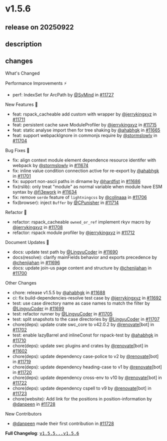 # v1.5.6

## release on 20250922
## description
## changes
What's Changed

Performance Improvements ⚡

* perf: IndexSet for ArcPath by <a class="user-mention notranslate" data-hovercard-type="user" data-hovercard-url="/users/SyMind/hovercard" data-octo-click="hovercard-link-click" data-octo-dimensions="link_type:self" href="https://github.com/SyMind">@SyMind</a> in <a class="issue-link js-issue-link" data-error-text="Failed to load title" data-id="3439044918" data-permission-text="Title is private" data-url="https://github.com/web-infra-dev/rspack/issues/11727" data-hovercard-type="pull_request" data-hovercard-url="/web-infra-dev/rspack/pull/11727/hovercard" href="https://github.com/web-infra-dev/rspack/pull/11727">#11727</a>

New Features 🎉

* feat: rspack_cacheable add custom with wrapper by <a class="user-mention notranslate" data-hovercard-type="user" data-hovercard-url="/users/jerrykingxyz/hovercard" data-octo-click="hovercard-link-click" data-octo-dimensions="link_type:self" href="https://github.com/jerrykingxyz">@jerrykingxyz</a> in <a class="issue-link js-issue-link" data-error-text="Failed to load title" data-id="3430174230" data-permission-text="Title is private" data-url="https://github.com/web-infra-dev/rspack/issues/11711" data-hovercard-type="pull_request" data-hovercard-url="/web-infra-dev/rspack/pull/11711/hovercard" href="https://github.com/web-infra-dev/rspack/pull/11711">#11711</a>
* feat: persistent cache save ModuleProfiler by <a class="user-mention notranslate" data-hovercard-type="user" data-hovercard-url="/users/jerrykingxyz/hovercard" data-octo-click="hovercard-link-click" data-octo-dimensions="link_type:self" href="https://github.com/jerrykingxyz">@jerrykingxyz</a> in <a class="issue-link js-issue-link" data-error-text="Failed to load title" data-id="3433104433" data-permission-text="Title is private" data-url="https://github.com/web-infra-dev/rspack/issues/11715" data-hovercard-type="pull_request" data-hovercard-url="/web-infra-dev/rspack/pull/11715/hovercard" href="https://github.com/web-infra-dev/rspack/pull/11715">#11715</a>
* feat: static analyse import then for tree shaking by <a class="user-mention notranslate" data-hovercard-type="user" data-hovercard-url="/users/ahabhgk/hovercard" data-octo-click="hovercard-link-click" data-octo-dimensions="link_type:self" href="https://github.com/ahabhgk">@ahabhgk</a> in <a class="issue-link js-issue-link" data-error-text="Failed to load title" data-id="3417807043" data-permission-text="Title is private" data-url="https://github.com/web-infra-dev/rspack/issues/11665" data-hovercard-type="pull_request" data-hovercard-url="/web-infra-dev/rspack/pull/11665/hovercard" href="https://github.com/web-infra-dev/rspack/pull/11665">#11665</a>
* feat: support webpackIgnore in commonjs require by <a class="user-mention notranslate" data-hovercard-type="user" data-hovercard-url="/users/stormslowly/hovercard" data-octo-click="hovercard-link-click" data-octo-dimensions="link_type:self" href="https://github.com/stormslowly">@stormslowly</a> in <a class="issue-link js-issue-link" data-error-text="Failed to load title" data-id="3429298049" data-permission-text="Title is private" data-url="https://github.com/web-infra-dev/rspack/issues/11704" data-hovercard-type="pull_request" data-hovercard-url="/web-infra-dev/rspack/pull/11704/hovercard" href="https://github.com/web-infra-dev/rspack/pull/11704">#11704</a>

Bug Fixes 🐞

* fix: align context module element dependence resource identifer with webpack by <a class="user-mention notranslate" data-hovercard-type="user" data-hovercard-url="/users/stormslowly/hovercard" data-octo-click="hovercard-link-click" data-octo-dimensions="link_type:self" href="https://github.com/stormslowly">@stormslowly</a> in <a class="issue-link js-issue-link" data-error-text="Failed to load title" data-id="3421156999" data-permission-text="Title is private" data-url="https://github.com/web-infra-dev/rspack/issues/11674" data-hovercard-type="pull_request" data-hovercard-url="/web-infra-dev/rspack/pull/11674/hovercard" href="https://github.com/web-infra-dev/rspack/pull/11674">#11674</a>
* fix: inline value condition connection active for re-export by <a class="user-mention notranslate" data-hovercard-type="user" data-hovercard-url="/users/ahabhgk/hovercard" data-octo-click="hovercard-link-click" data-octo-dimensions="link_type:self" href="https://github.com/ahabhgk">@ahabhgk</a> in <a class="issue-link js-issue-link" data-error-text="Failed to load title" data-id="3429123037" data-permission-text="Title is private" data-url="https://github.com/web-infra-dev/rspack/issues/11701" data-hovercard-type="pull_request" data-hovercard-url="/web-infra-dev/rspack/pull/11701/hovercard" href="https://github.com/web-infra-dev/rspack/pull/11701">#11701</a>
* fix: support non-ascii paths in dirname by <a class="user-mention notranslate" data-hovercard-type="user" data-hovercard-url="/users/hardfist/hovercard" data-octo-click="hovercard-link-click" data-octo-dimensions="link_type:self" href="https://github.com/hardfist">@hardfist</a> in <a class="issue-link js-issue-link" data-error-text="Failed to load title" data-id="3424568952" data-permission-text="Title is private" data-url="https://github.com/web-infra-dev/rspack/issues/11686" data-hovercard-type="pull_request" data-hovercard-url="/web-infra-dev/rspack/pull/11686/hovercard" href="https://github.com/web-infra-dev/rspack/pull/11686">#11686</a>
* fix(rslib): only treat "module" as normal variable when module have ESM syntax by <a class="user-mention notranslate" data-hovercard-type="user" data-hovercard-url="/users/fi3ework/hovercard" data-octo-click="hovercard-link-click" data-octo-dimensions="link_type:self" href="https://github.com/fi3ework">@fi3ework</a> in <a class="issue-link js-issue-link" data-error-text="Failed to load title" data-id="3402349976" data-permission-text="Title is private" data-url="https://github.com/web-infra-dev/rspack/issues/11634" data-hovercard-type="pull_request" data-hovercard-url="/web-infra-dev/rspack/pull/11634/hovercard" href="https://github.com/web-infra-dev/rspack/pull/11634">#11634</a>
* fix: remove <code>serde</code> feature of <code>lightningcss</code> by <a class="user-mention notranslate" data-hovercard-type="user" data-hovercard-url="/users/colinaaa/hovercard" data-octo-click="hovercard-link-click" data-octo-dimensions="link_type:self" href="https://github.com/colinaaa">@colinaaa</a> in <a class="issue-link js-issue-link" data-error-text="Failed to load title" data-id="3429403104" data-permission-text="Title is private" data-url="https://github.com/web-infra-dev/rspack/issues/11706" data-hovercard-type="pull_request" data-hovercard-url="/web-infra-dev/rspack/pull/11706/hovercard" href="https://github.com/web-infra-dev/rspack/pull/11706">#11706</a>
* fix(browser): inject <code>Buffer</code> by <a class="user-mention notranslate" data-hovercard-type="user" data-hovercard-url="/users/CPunisher/hovercard" data-octo-click="hovercard-link-click" data-octo-dimensions="link_type:self" href="https://github.com/CPunisher">@CPunisher</a> in <a class="issue-link js-issue-link" data-error-text="Failed to load title" data-id="3433012094" data-permission-text="Title is private" data-url="https://github.com/web-infra-dev/rspack/issues/11714" data-hovercard-type="pull_request" data-hovercard-url="/web-infra-dev/rspack/pull/11714/hovercard" href="https://github.com/web-infra-dev/rspack/pull/11714">#11714</a>

Refactor 🔨

* refactor: rspack_cacheable <code>owned_or_ref</code> implement rkyv macro by <a class="user-mention notranslate" data-hovercard-type="user" data-hovercard-url="/users/jerrykingxyz/hovercard" data-octo-click="hovercard-link-click" data-octo-dimensions="link_type:self" href="https://github.com/jerrykingxyz">@jerrykingxyz</a> in <a class="issue-link js-issue-link" data-error-text="Failed to load title" data-id="3429756817" data-permission-text="Title is private" data-url="https://github.com/web-infra-dev/rspack/issues/11708" data-hovercard-type="pull_request" data-hovercard-url="/web-infra-dev/rspack/pull/11708/hovercard" href="https://github.com/web-infra-dev/rspack/pull/11708">#11708</a>
* refactor: rspack module profiler by <a class="user-mention notranslate" data-hovercard-type="user" data-hovercard-url="/users/jerrykingxyz/hovercard" data-octo-click="hovercard-link-click" data-octo-dimensions="link_type:self" href="https://github.com/jerrykingxyz">@jerrykingxyz</a> in <a class="issue-link js-issue-link" data-error-text="Failed to load title" data-id="3432627048" data-permission-text="Title is private" data-url="https://github.com/web-infra-dev/rspack/issues/11712" data-hovercard-type="pull_request" data-hovercard-url="/web-infra-dev/rspack/pull/11712/hovercard" href="https://github.com/web-infra-dev/rspack/pull/11712">#11712</a>

Document Updates 📖

* docs: update test path by <a class="user-mention notranslate" data-hovercard-type="user" data-hovercard-url="/users/LingyuCoder/hovercard" data-octo-click="hovercard-link-click" data-octo-dimensions="link_type:self" href="https://github.com/LingyuCoder">@LingyuCoder</a> in <a class="issue-link js-issue-link" data-error-text="Failed to load title" data-id="3424982081" data-permission-text="Title is private" data-url="https://github.com/web-infra-dev/rspack/issues/11690" data-hovercard-type="pull_request" data-hovercard-url="/web-infra-dev/rspack/pull/11690/hovercard" href="https://github.com/web-infra-dev/rspack/pull/11690">#11690</a>
* docs(resolve): clarify mainFields behavior and exports precedence by <a class="user-mention notranslate" data-hovercard-type="user" data-hovercard-url="/users/chenjiahan/hovercard" data-octo-click="hovercard-link-click" data-octo-dimensions="link_type:self" href="https://github.com/chenjiahan">@chenjiahan</a> in <a class="issue-link js-issue-link" data-error-text="Failed to load title" data-id="3428348261" data-permission-text="Title is private" data-url="https://github.com/web-infra-dev/rspack/issues/11696" data-hovercard-type="pull_request" data-hovercard-url="/web-infra-dev/rspack/pull/11696/hovercard" href="https://github.com/web-infra-dev/rspack/pull/11696">#11696</a>
* docs: update join-us page content and structure by <a class="user-mention notranslate" data-hovercard-type="user" data-hovercard-url="/users/chenjiahan/hovercard" data-octo-click="hovercard-link-click" data-octo-dimensions="link_type:self" href="https://github.com/chenjiahan">@chenjiahan</a> in <a class="issue-link js-issue-link" data-error-text="Failed to load title" data-id="3428690232" data-permission-text="Title is private" data-url="https://github.com/web-infra-dev/rspack/issues/11700" data-hovercard-type="pull_request" data-hovercard-url="/web-infra-dev/rspack/pull/11700/hovercard" href="https://github.com/web-infra-dev/rspack/pull/11700">#11700</a>

Other Changes

* chore: release v1.5.5 by <a class="user-mention notranslate" data-hovercard-type="user" data-hovercard-url="/users/ahabhgk/hovercard" data-octo-click="hovercard-link-click" data-octo-dimensions="link_type:self" href="https://github.com/ahabhgk">@ahabhgk</a> in <a class="issue-link js-issue-link" data-error-text="Failed to load title" data-id="3424694472" data-permission-text="Title is private" data-url="https://github.com/web-infra-dev/rspack/issues/11688" data-hovercard-type="pull_request" data-hovercard-url="/web-infra-dev/rspack/pull/11688/hovercard" href="https://github.com/web-infra-dev/rspack/pull/11688">#11688</a>
* ci: fix build-dependencies-resolve test case by <a class="user-mention notranslate" data-hovercard-type="user" data-hovercard-url="/users/jerrykingxyz/hovercard" data-octo-click="hovercard-link-click" data-octo-dimensions="link_type:self" href="https://github.com/jerrykingxyz">@jerrykingxyz</a> in <a class="issue-link js-issue-link" data-error-text="Failed to load title" data-id="3425049937" data-permission-text="Title is private" data-url="https://github.com/web-infra-dev/rspack/issues/11692" data-hovercard-type="pull_request" data-hovercard-url="/web-infra-dev/rspack/pull/11692/hovercard" href="https://github.com/web-infra-dev/rspack/pull/11692">#11692</a>
* test: use case directory name as case names to match the filter by <a class="user-mention notranslate" data-hovercard-type="user" data-hovercard-url="/users/LingyuCoder/hovercard" data-octo-click="hovercard-link-click" data-octo-dimensions="link_type:self" href="https://github.com/LingyuCoder">@LingyuCoder</a> in <a class="issue-link js-issue-link" data-error-text="Failed to load title" data-id="3428635476" data-permission-text="Title is private" data-url="https://github.com/web-infra-dev/rspack/issues/11699" data-hovercard-type="pull_request" data-hovercard-url="/web-infra-dev/rspack/pull/11699/hovercard" href="https://github.com/web-infra-dev/rspack/pull/11699">#11699</a>
* test: refactor runner by <a class="user-mention notranslate" data-hovercard-type="user" data-hovercard-url="/users/LingyuCoder/hovercard" data-octo-click="hovercard-link-click" data-octo-dimensions="link_type:self" href="https://github.com/LingyuCoder">@LingyuCoder</a> in <a class="issue-link js-issue-link" data-error-text="Failed to load title" data-id="3429346580" data-permission-text="Title is private" data-url="https://github.com/web-infra-dev/rspack/issues/11705" data-hovercard-type="pull_request" data-hovercard-url="/web-infra-dev/rspack/pull/11705/hovercard" href="https://github.com/web-infra-dev/rspack/pull/11705">#11705</a>
* test: split snapshots to the case directories by <a class="user-mention notranslate" data-hovercard-type="user" data-hovercard-url="/users/LingyuCoder/hovercard" data-octo-click="hovercard-link-click" data-octo-dimensions="link_type:self" href="https://github.com/LingyuCoder">@LingyuCoder</a> in <a class="issue-link js-issue-link" data-error-text="Failed to load title" data-id="3429726138" data-permission-text="Title is private" data-url="https://github.com/web-infra-dev/rspack/issues/11707" data-hovercard-type="pull_request" data-hovercard-url="/web-infra-dev/rspack/pull/11707/hovercard" href="https://github.com/web-infra-dev/rspack/pull/11707">#11707</a>
* chore(deps): update crate swc_core to v42.0.2 by <a class="user-mention notranslate" data-hovercard-type="user" data-hovercard-url="/users/renovate/hovercard" data-octo-click="hovercard-link-click" data-octo-dimensions="link_type:self" href="https://github.com/renovate">@renovate</a>[bot] in <a class="issue-link js-issue-link" data-error-text="Failed to load title" data-id="3429149389" data-permission-text="Title is private" data-url="https://github.com/web-infra-dev/rspack/issues/11702" data-hovercard-type="pull_request" data-hovercard-url="/web-infra-dev/rspack/pull/11702/hovercard" href="https://github.com/web-infra-dev/rspack/pull/11702">#11702</a>
* test: enable lazyBarrel and inlineConst for rspack-test by <a class="user-mention notranslate" data-hovercard-type="user" data-hovercard-url="/users/ahabhgk/hovercard" data-octo-click="hovercard-link-click" data-octo-dimensions="link_type:self" href="https://github.com/ahabhgk">@ahabhgk</a> in <a class="issue-link js-issue-link" data-error-text="Failed to load title" data-id="3430004331" data-permission-text="Title is private" data-url="https://github.com/web-infra-dev/rspack/issues/11710" data-hovercard-type="pull_request" data-hovercard-url="/web-infra-dev/rspack/pull/11710/hovercard" href="https://github.com/web-infra-dev/rspack/pull/11710">#11710</a>
* chore(deps): update swc plugins and crates by <a class="user-mention notranslate" data-hovercard-type="user" data-hovercard-url="/users/renovate/hovercard" data-octo-click="hovercard-link-click" data-octo-dimensions="link_type:self" href="https://github.com/renovate">@renovate</a>[bot] in <a class="issue-link js-issue-link" data-error-text="Failed to load title" data-id="3390051842" data-permission-text="Title is private" data-url="https://github.com/web-infra-dev/rspack/issues/11602" data-hovercard-type="pull_request" data-hovercard-url="/web-infra-dev/rspack/pull/11602/hovercard" href="https://github.com/web-infra-dev/rspack/pull/11602">#11602</a>
* chore(deps): update dependency case-police to v2 by <a class="user-mention notranslate" data-hovercard-type="user" data-hovercard-url="/users/renovate/hovercard" data-octo-click="hovercard-link-click" data-octo-dimensions="link_type:self" href="https://github.com/renovate">@renovate</a>[bot] in <a class="issue-link js-issue-link" data-error-text="Failed to load title" data-id="3436651489" data-permission-text="Title is private" data-url="https://github.com/web-infra-dev/rspack/issues/11719" data-hovercard-type="pull_request" data-hovercard-url="/web-infra-dev/rspack/pull/11719/hovercard" href="https://github.com/web-infra-dev/rspack/pull/11719">#11719</a>
* chore(deps): update dependency heading-case to v1 by <a class="user-mention notranslate" data-hovercard-type="user" data-hovercard-url="/users/renovate/hovercard" data-octo-click="hovercard-link-click" data-octo-dimensions="link_type:self" href="https://github.com/renovate">@renovate</a>[bot] in <a class="issue-link js-issue-link" data-error-text="Failed to load title" data-id="3436651981" data-permission-text="Title is private" data-url="https://github.com/web-infra-dev/rspack/issues/11720" data-hovercard-type="pull_request" data-hovercard-url="/web-infra-dev/rspack/pull/11720/hovercard" href="https://github.com/web-infra-dev/rspack/pull/11720">#11720</a>
* chore(deps): update dependency cross-env to v10 by <a class="user-mention notranslate" data-hovercard-type="user" data-hovercard-url="/users/renovate/hovercard" data-octo-click="hovercard-link-click" data-octo-dimensions="link_type:self" href="https://github.com/renovate">@renovate</a>[bot] in <a class="issue-link js-issue-link" data-error-text="Failed to load title" data-id="3437667105" data-permission-text="Title is private" data-url="https://github.com/web-infra-dev/rspack/issues/11722" data-hovercard-type="pull_request" data-hovercard-url="/web-infra-dev/rspack/pull/11722/hovercard" href="https://github.com/web-infra-dev/rspack/pull/11722">#11722</a>
* chore(deps): update dependency cspell to v9 by <a class="user-mention notranslate" data-hovercard-type="user" data-hovercard-url="/users/renovate/hovercard" data-octo-click="hovercard-link-click" data-octo-dimensions="link_type:self" href="https://github.com/renovate">@renovate</a>[bot] in <a class="issue-link js-issue-link" data-error-text="Failed to load title" data-id="3437667304" data-permission-text="Title is private" data-url="https://github.com/web-infra-dev/rspack/issues/11723" data-hovercard-type="pull_request" data-hovercard-url="/web-infra-dev/rspack/pull/11723/hovercard" href="https://github.com/web-infra-dev/rspack/pull/11723">#11723</a>
* chore(website): Add link for the positions in position-information by <a class="user-mention notranslate" data-hovercard-type="user" data-hovercard-url="/users/danpeen/hovercard" data-octo-click="hovercard-link-click" data-octo-dimensions="link_type:self" href="https://github.com/danpeen">@danpeen</a> in <a class="issue-link js-issue-link" data-error-text="Failed to load title" data-id="3439062714" data-permission-text="Title is private" data-url="https://github.com/web-infra-dev/rspack/issues/11728" data-hovercard-type="pull_request" data-hovercard-url="/web-infra-dev/rspack/pull/11728/hovercard" href="https://github.com/web-infra-dev/rspack/pull/11728">#11728</a>

New Contributors

* <a class="user-mention notranslate" data-hovercard-type="user" data-hovercard-url="/users/danpeen/hovercard" data-octo-click="hovercard-link-click" data-octo-dimensions="link_type:self" href="https://github.com/danpeen">@danpeen</a> made their first contribution in <a class="issue-link js-issue-link" data-error-text="Failed to load title" data-id="3439062714" data-permission-text="Title is private" data-url="https://github.com/web-infra-dev/rspack/issues/11728" data-hovercard-type="pull_request" data-hovercard-url="/web-infra-dev/rspack/pull/11728/hovercard" href="https://github.com/web-infra-dev/rspack/pull/11728">#11728</a>

<strong>Full Changelog</strong>: <a class="commit-link" href="https://github.com/web-infra-dev/rspack/compare/v1.5.5...v1.5.6"><tt>v1.5.5...v1.5.6</tt></a>


